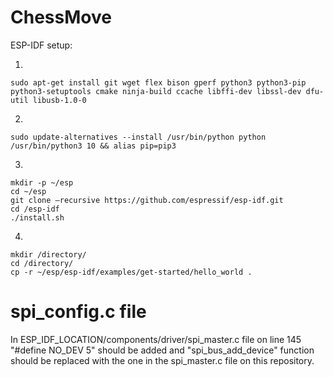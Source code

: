 # ChessMove

ESP-IDF setup:

1) 
```
sudo apt-get install git wget flex bison gperf python3 python3-pip python3-setuptools cmake ninja-build ccache libffi-dev libssl-dev dfu-util libusb-1.0-0 
```
2)
```
sudo update-alternatives --install /usr/bin/python python /usr/bin/python3 10 && alias pip=pip3
```
3) 
```
mkdir -p ~/esp
cd ~/esp 
git clone –recursive https://github.com/espressif/esp-idf.git 
cd /esp-idf 
./install.sh 
```
4)
```
mkdir /directory/ 
cd /directory/ 
cp -r ~/esp/esp-idf/examples/get-started/hello_world . 
```


# spi_config.c file
In ESP_IDF_LOCATION/components/driver/spi_master.c file on line 145 "#define NO_DEV 5" should be added and "spi_bus_add_device" function should be replaced with the one in the spi_master.c file on this repository.
